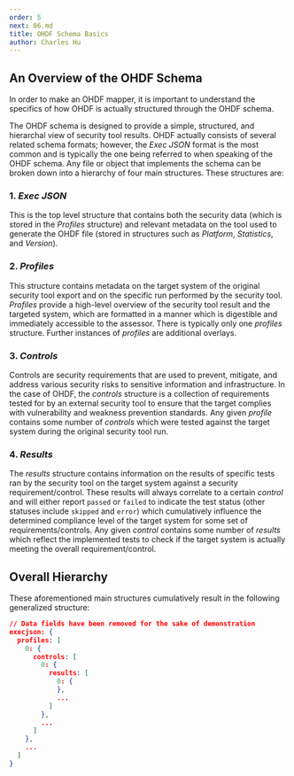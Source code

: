 ```yaml
---
order: 5
next: 06.md
title: OHDF Schema Basics
author: Charles Hu
---
```


## An Overview of the OHDF Schema

In order to make an OHDF mapper, it is important to understand the specifics of how OHDF is actually structured through the OHDF schema.

The OHDF schema is designed to provide a simple, structured, and hierarchal view of security tool results. OHDF actually consists of several related schema formats; however, the <i>Exec JSON</i> format is the most common and is typically the one being referred to when speaking of the OHDF schema. Any file or object that implements the schema can be broken down into a hierarchy of four main structures. These structures are:

### 1. <i>**Exec JSON**</i>

This is the top level structure that contains both the security data (which is stored in the <i>Profiles</i> structure) and relevant metadata on the tool used to generate the OHDF file (stored in structures such as <i>Platform</i>, <i>Statistics</i>, and <i>Version</i>). 

### 2. <i>**Profiles**</i>

This structure contains metadata on the target system of the original security tool export and on the specific run performed by the security tool. <i>Profiles</i> provide a high-level overview of the security tool result and the targeted system, which are formatted in a manner which is digestible and immediately accessible to the assessor. There is typically only one <i>profiles</i> structure. Further instances of <i>profiles</i> are additional overlays.

### 3. <i>**Controls**</i>

Controls are security requirements that are used to prevent, mitigate, and address various security risks to sensitive information and infrastructure. In the case of OHDF, the <i>controls</i> structure is a collection of requirements tested for by an external security tool to ensure that the target complies with vulnerability and weakness prevention standards. Any given <i>profile</i> contains some number of <i>controls</i> which were tested against the target system during the original security tool run.

### 4. <i>**Results**</i>

The <i>results</i> structure contains information on the results of specific tests ran by the security tool on the target system against a security requirement/control. These results will always correlate to a certain <i>control</i> and will either report `passed` or `failed` to indicate the test status (other statuses include `skipped` and `error`) which cumulatively influence the determined compliance level of the target system for some set of requirements/controls. Any given <i>control</i> contains some number of <i>results</i> which reflect the implemented tests to check if the target system is actually meeting the overall requirement/control.

## Overall Hierarchy

These aforementioned main structures cumulatively result in the following generalized structure:

```json
// Data fields have been removed for the sake of demonstration
execjson: {
  profiles: [
    0: {
      controls: [
        0: {
          results: [
            0: {
            },
            ...
          ]
        },
        ...
      ]
    },
    ...
  ]
}
```
